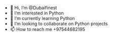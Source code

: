 - 👋 Hi, I’m @Dubaifinest
- 👀 I’m interested in Python
- 🌱 I’m currently learning Python
- 💞️ I’m looking to collaborate on Python projects
- 📫 How to reach me +97544682195

<!---
Dubaifinest/Dubaifinest is a ✨ special ✨ repository because its `README.md` (this file) appears on your GitHub profile.
You can click the Preview link to take a look at your changes.
--->
